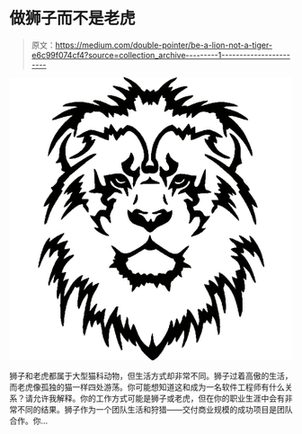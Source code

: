 # 做狮子而不是老虎

> 原文：<https://medium.com/double-pointer/be-a-lion-not-a-tiger-e6c99f074cf4?source=collection_archive---------1----------------------->

![](img/38eacf00177121b7aee7294fb46bf367.png)

狮子和老虎都属于大型猫科动物，但生活方式却非常不同。狮子过着高傲的生活，而老虎像孤独的猫一样四处游荡。你可能想知道这和成为一名软件工程师有什么关系？请允许我解释。你的工作方式可能是狮子或老虎，但在你的职业生涯中会有非常不同的结果。狮子作为一个团队生活和狩猎——交付商业规模的成功项目是团队合作。你…